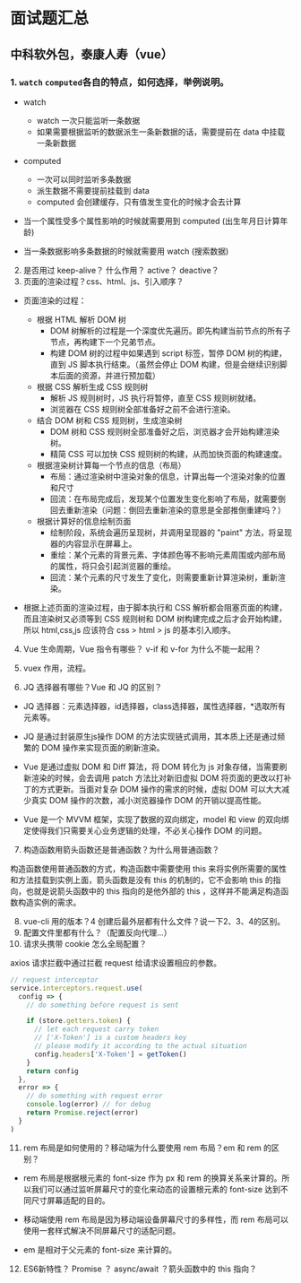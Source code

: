 # 面试题汇总

## 中科软外包，泰康人寿（vue）

### 1. `watch` `computed`各自的特点，如何选择，举例说明。

- watch
  - watch 一次只能监听一条数据
  - 如果需要根据监听的数据派生一条新数据的话，需要提前在 data 中挂载一条新数据
- computed 
  - 一次可以同时监听多条数据
  - 派生数据不需要提前挂载到 data
  - computed 会创建缓存，只有值发生变化的时候才会去计算

- 当一个属性受多个属性影响的时候就需要用到 computed (出生年月日计算年龄)
- 当一条数据影响多条数据的时候就需要用 watch (搜索数据)

2. 是否用过 keep-alive？ 什么作用？ active？ deactive？
3. 页面的渲染过程？css、html、js、引入顺序？

- 页面渲染的过程：
  - 根据 HTML 解析 DOM 树
    - DOM 树解析的过程是一个深度优先遍历。即先构建当前节点的所有子节点，再构建下一个兄弟节点。
    - 构建 DOM 树的过程中如果遇到 script 标签，暂停 DOM 树的构建，直到 JS 脚本执行结束。（虽然会停止 DOM 构建，但是会继续识别脚本后面的资源，并进行预加载）
  - 根据 CSS 解析生成 CSS 规则树
    - 解析 JS 规则树时，JS 执行将暂停，直至 CSS 规则树就绪。
    - 浏览器在 CSS 规则树全部准备好之前不会进行渲染。
  - 结合 DOM 树和 CSS 规则树，生成渲染树
    - DOM 树和 CSS 规则树全部准备好之后，浏览器才会开始构建渲染树。
    - 精简 CSS 可以加快 CSS 规则树的构建，从而加快页面的构建速度。
  - 根据渲染树计算每一个节点的信息（布局）
    - 布局：通过渲染树中渲染对象的信息，计算出每一个渲染对象的位置和尺寸
    - 回流：在布局完成后，发现某个位置发生变化影响了布局，就需要倒回去重新渲染（问题：倒回去重新渲染的意思是全部推倒重建吗？）
  - 根据计算好的信息绘制页面
    - 绘制阶段，系统会遍历呈现树，并调用呈现器的 "paint" 方法，将呈现器的内容显示在屏幕上。
    - 重绘：某个元素的背景元素、字体颜色等不影响元素周围或内部布局的属性，将只会引起浏览器的重绘。
    - 回流：某个元素的尺寸发生了变化，则需要重新计算渲染树，重新渲染。

- 根据上述页面的渲染过程，由于脚本执行和 CSS 解析都会阻塞页面的构建，而且渲染树又必须等到 CSS 规则树和 DOM 树构建完成之后才会开始构建，所以 html,css,js 应该符合 css > html > js 的基本引入顺序。

4. Vue 生命周期，Vue 指令有哪些？ v-if 和 v-for 为什么不能一起用？



5. vuex 作用，流程。
6. JQ 选择器有哪些？Vue 和 JQ 的区别？

- JQ 选择器：元素选择器，id选择器，class选择器，属性选择器，*选取所有元素等。

- JQ 是通过封装原生js操作 DOM 的方法实现链式调用，其本质上还是通过频繁的 DOM 操作来实现页面的刷新渲染。
- Vue 是通过虚拟 DOM 和 Diff 算法，将 DOM 转化为 js 对象存储，当需要刷新渲染的时候，会去调用 patch 方法比对新旧虚拟 DOM 将页面的更改以打补丁的方式更新。当面对复杂 DOM 操作的需求的时候，虚拟 DOM 可以大大减少真实 DOM 操作的次数，减小浏览器操作 DOM 的开销以提高性能。
- Vue 是一个 MVVM 框架，实现了数据的双向绑定，model 和 view 的双向绑定使得我们只需要关心业务逻辑的处理，不必关心操作 DOM 的问题。

7. 构造函数用箭头函数还是普通函数？为什么用普通函数？

构造函数使用普通函数的方式，构造函数中需要使用 this 来将实例所需要的属性和方法挂载到实例上面，箭头函数是没有 this 的机制的，它不会影响 this 的指向，也就是说箭头函数中的 this 指向的是他外部的 this ，这样并不能满足构造函数构造实例的需求。

8. vue-cli 用的版本？4 创建后最外层都有什么文件？说一下2、3、4的区别。
9. 配置文件里都有什么？（配置反向代理...）
10. 请求头携带 cookie 怎么全局配置？

axios 请求拦截中通过拦截 request 给请求设置相应的参数。

```js
// request interceptor
service.interceptors.request.use(
  config => {
    // do something before request is sent

    if (store.getters.token) {
      // let each request carry token
      // ['X-Token'] is a custom headers key
      // please modify it according to the actual situation
      config.headers['X-Token'] = getToken()
    }
    return config
  },
  error => {
    // do something with request error
    console.log(error) // for debug
    return Promise.reject(error)
  }
)
```

11. rem 布局是如何使用的？移动端为什么要使用 rem 布局？em 和 rem 的区别？

- rem 布局是根据根元素的 font-size 作为 px 和 rem 的换算关系来计算的。所以我们可以通过监听屏幕尺寸的变化来动态的设置根元素的 font-size 达到不同尺寸屏幕适配的目的。

- 移动端使用 rem 布局是因为移动端设备屏幕尺寸的多样性，而 rem 布局可以使用一套样式解决不同屏幕尺寸的适配问题。

- em 是相对于父元素的 font-size 来计算的。

12. ES6新特性？ Promise ？ async/await ？箭头函数中的 this 指向？

